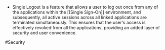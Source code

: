 - Single Logout is a feature that allows a user to log out once from any of the applications within the [[Single Sign-On]] environment, and subsequently, all active sessions across all linked applications are terminated simultaneously. This ensures that the user's access is effectively revoked from all the applications, providing an added layer of security and user convenience.

#Security 